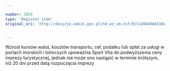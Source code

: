 ```yaml
---

number: 2859
type: 'Register item'
original_uri: 'http://decyzje.uokik.gov.pl/nd_wz_um.nsf/0/C149449A6CDDA1EFC12579B100448794?OpenDocument'


---
```


Wzrost kursów walut, kosztów transportu, ceł, podatku lub opłat za usługi w portach morskich i lotniczych upoważnia Sport Vita do podwyższenia ceny imprezy turystycznej, jednak nie może ono nastąpić w terminie krótszym, niż 20 dni przed datą rozpoczęcia imprezy
